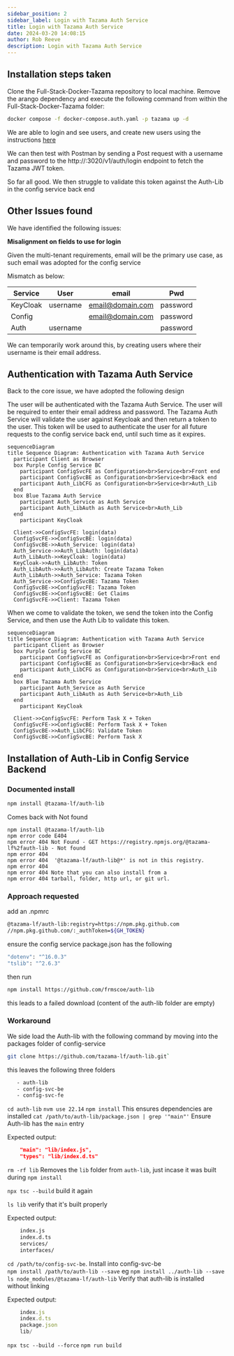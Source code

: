 ```yaml
---
sidebar_position: 2
sidebar_label: Login with Tazama Auth Service
title: Login with Tazama Auth Service
date: 2024-03-20 14:08:15
author: Rob Reeve
description: Login with Tazama Auth Service
---
```


## Installation steps taken

Clone the Full-Stack-Docker-Tazama repository to local machine. Remove the arango dependency and  execute the following command from within the Full-Stack-Docker-Tazama folder:

```bash
docker compose -f docker-compose.auth.yaml -p tazama up -d
```

We are able to login and see users, and create new users using the instructions [here](https://github.com/tazama-lf/docs/blob/dev/Guides/keycloak-operator.md)

We can then test with Postman by sending a Post request with a username and password to the http://<hostname>:3020/v1/auth/login endpoint to fetch the Tazama JWT token.

So far all good. We then struggle to validate this token against the Auth-Lib in the config service back end

## Other Issues found

We have identified the following issues:

**Misalignment on fields to use for login**

Given the multi-tenant requirements, email will be the primary use case, as such email was adopted for the config service

Mismatch as below:

|  Service  | User     | email            | Pwd      |
|-----------|----------|------------------|----------|
| KeyCloak  | username | email@domain.com | password |
| Config    |          | email@domain.com | password |
| Auth      | username |                  | password |

We can temporarily work around this, by creating users where their username is their email address.

## Authentication with Tazama Auth Service

Back to the core issue, we have adopted the following design

The user will be authenticated with the Tazama Auth Service. The user will be required to enter their email address and password. The Tazama Auth Service will validate the user against Keycloak and then return a token to the user. This token will be used to authenticate the user for all future requests to the config service back end, until such time as it expires.

```mermaid
sequenceDiagram
title Sequence Diagram: Authentication with Tazama Auth Service
  participant Client as Browser
  box Purple Config Service BC
    participant ConfigSvcFE as Configuration<br>Service<br>Front end
    participant ConfigSvcBE as Configuration<br>Service<br>Back end
    participant Auth_LibCFG as Configuration<br>Service<br>Auth_Lib
  end
  box Blue Tazama Auth Service
    participant Auth_Service as Auth Service
    participant Auth_LibAuth as Auth Service<br>Auth_Lib
  end
    participant KeyCloak

  Client->>ConfigSvcFE: login(data)
  ConfigSvcFE->>ConfigSvcBE: login(data)
  ConfigSvcBE->>Auth_Service: login(data)
  Auth_Service->>Auth_LibAuth: login(data)
  Auth_LibAuth->>KeyCloak: login(data)
  KeyCloak->>Auth_LibAuth: Token
  Auth_LibAuth->>Auth_LibAuth: Create Tazama Token
  Auth_LibAuth->>Auth_Service: Tazama Token
  Auth_Service->>ConfigSvcBE: Tazama Token
  ConfigSvcBE->>ConfigSvcFE: Tazama Token
  ConfigSvcBE->>ConfigSvcBE: Get Claims
  ConfigSvcFE->>Client: Tazama Token
```

When we come to validate the token, we send the token into the Config Service, and then use the Auth Lib to validate this token.

```mermaid
sequenceDiagram
title Sequence Diagram: Authentication with Tazama Auth Service
  participant Client as Browser
  box Purple Config Service BC
    participant ConfigSvcFE as Configuration<br>Service<br>Front end
    participant ConfigSvcBE as Configuration<br>Service<br>Back end
    participant Auth_LibCFG as Configuration<br>Service<br>Auth_Lib
  end
  box Blue Tazama Auth Service
    participant Auth_Service as Auth Service
    participant Auth_LibAuth as Auth Service<br>Auth_Lib
  end
    participant KeyCloak

  Client->>ConfigSvcFE: Perform Task X + Token
  ConfigSvcFE->>ConfigSvcBE: Perform Task X + Token
  ConfigSvcBE->>Auth_LibCFG: Validate Token
  ConfigSvcBE->>ConfigSvcBE: Perform Task X
```

## Installation of Auth-Lib in Config Service Backend

### Documented install

```bash
npm install @tazama-lf/auth-lib
```
Comes back with Not found

```
npm install @tazama-lf/auth-lib
npm error code E404
npm error 404 Not Found - GET https://registry.npmjs.org/@tazama-lf%2fauth-lib - Not found
npm error 404
npm error 404  '@tazama-lf/auth-lib@*' is not in this registry.
npm error 404
npm error 404 Note that you can also install from a
npm error 404 tarball, folder, http url, or git url.
```

### Approach requested

add an .npmrc

```bash
@tazama-lf/auth-lib:registry=https://npm.pkg.github.com
//npm.pkg.github.com/:_authToken=${GH_TOKEN}
```

ensure the config service package.json has the following

```bash
"dotenv": "^16.0.3"
"tslib": "^2.6.3"
```

then run

```bash
npm install https://github.com/frmscoe/auth-lib
```

this leads to a failed download (content of the auth-lib folder are empty)

### Workaround

We side load the Auth-lib with the following command by moving into the packages folder of config-service

```bash
git clone https://github.com/tazama-lf/auth-lib.git`
```

this leaves the following three folders

```bash
   - auth-lib
   - config-svc-be
   - config-svc-fe
```

```cd auth-lib```
```nvm use 22.14```
```npm install``` This ensures dependencies are installed
```cat /path/to/auth-lib/package.json | grep '"main"'``` Ensure Auth-lib has the `main` entry

Expected output:
```json
	"main": "lib/index.js",
	"types": "lib/index.d.ts"
```

```rm -rf lib``` Removes the `lib` folder from `auth-lib`, just incase it was built during `npm install`

```npx tsc --build``` build it again

```ls lib``` verify that it's built properly

Expected output:
```bash
	index.js
	index.d.ts
	services/
	interfaces/
```

```cd /path/to/config-svc-be```. Install into config-svc-be  
```npm install /path/to/auth-lib --save``` eg ```npm install ../auth-lib --save```  
```ls node_modules/@tazama-lf/auth-lib``` Verify that auth-lib is installed without linking  
 
Expected output:  
```ts
	index.js
	index.d.ts
	package.json
	lib/
```
```npx tsc --build --force```
```npm run build```